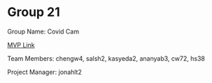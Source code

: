 # Group 21
Group Name: Covid Cam

[MVP Link](https://docs.google.com/document/d/1I3kXeYkoMmiLjyfbuMHnrjCk7SNMw0JPHUsk8jB3kVE/edit)

Team Members: chengw4, salsh2, kasyeda2, ananyab3, cw72, hs38

Project Manager: jonahlt2

